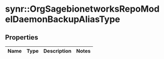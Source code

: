 # synr::OrgSagebionetworksRepoModelDaemonBackupAliasType


## Properties
Name | Type | Description | Notes
------------ | ------------- | ------------- | -------------



